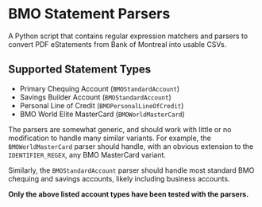 # BMO Statement Parsers

A Python script that contains regular expression matchers and parsers to convert PDF eStatements from Bank of Montreal into usable CSVs.

## Supported Statement Types

- Primary Chequing Account (`BMOStandardAccount`)
- Savings Builder Account (`BMOStandardAccount`)
- Personal Line of Credit (`BMOPersonalLineOfCredit`)
- BMO World Elite MasterCard (`BMOWorldMasterCard`)

The parsers are somewhat generic, and should work with little or no modification to handle many similar variants. For example, the `BMOWorldMasterCard` parser should handle, with an obvious extension to the `IDENTIFIER_REGEX`, any BMO MasterCard variant.

Similarly, the `BMOStandardAccount` parser should handle most standard BMO chequing and savings accounts, likely including business accounts.

**Only the above listed account types have been tested with the parsers.**
